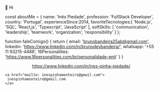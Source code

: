 👋 Hi

const aboutMe = {
 name: 'Inês Piedade',
 profession: 'FullStack Developer',
 country: 'Portugal',
 experienceSince:2014,
 favoriteTecnologies:[
  'Node.js',
  'SQL',
  'React,js',
  'Typescript',
  'JavaScript'
 ],
 softSkills: [
   'communication',
   'leadership',
   'teamwork',
   'organization',
   'responsibility'
 ] 
};

function faleComigo() {
 return {
   email: 'brunobandeira25ab@gmail.com',
   linkedin: 'https://www.linkedin.com/in/brunodevbandeira/',
   whatsapp: '+55 11 93215-4488',
   16Personalities: 'https://www.16personalities.com/br/personalidade-entj'
 }
}

<p align="center" dir="auto">
    <a href="[https://www.linkedin.com/in/DavidsDvm](https://www.linkedin.com/in/ines-pinha-piedade/)" rel="nofollow">
      https://www.linkedin.com/in/ines-pinha-piedade/
  </a>
      
    <a href="mailto: inespinhamonteiro@gmail.com">
     inespinhamonteiro@gmail.com
    </a>
 </p>

 
